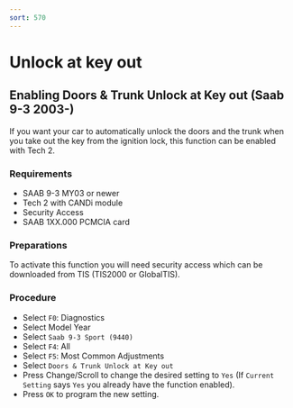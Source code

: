 ```yaml
---
sort: 570
---
```


# Unlock at key out

## Enabling Doors & Trunk Unlock at Key out (Saab 9-3 2003-)

If you want your car to automatically unlock the doors and the trunk when you take out the key from the ignition lock, this function can be enabled with Tech 2.

### Requirements

* SAAB 9-3 MY03 or newer
* Tech 2 with CANDi module
* Security Access
* SAAB 1XX.000 PCMCIA card

### Preparations

To activate this function you will need security access which can be downloaded from TIS (TIS2000 or GlobalTIS).

### Procedure

* Select `F0`: Diagnostics
* Select Model Year
* Select `Saab 9-3 Sport (9440)`
* Select `F4`: All
* Select `F5`: Most Common Adjustments
* Select `Doors & Trunk Unlock at Key out`
* Press Change/Scroll to change the desired setting to `Yes` (If `Current Setting` says `Yes` you already have the function enabled).
* Press `OK` to program the new setting.
